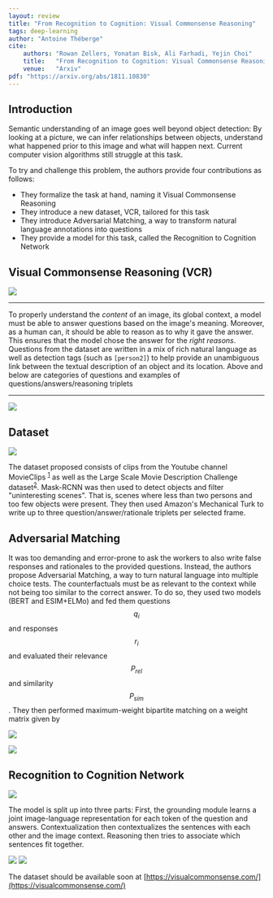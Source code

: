```yaml
---
layout: review
title: "From Recognition to Cognition: Visual Commonsense Reasoning"
tags: deep-learning 
author: "Antoine Théberge"
cite:
    authors: "Rowan Zellers, Yonatan Bisk, Ali Farhadi, Yejin Choi"
    title:   "From Recognition to Cognition: Visual Commonsense Reasoning"
    venue:   "Arxiv"
pdf: "https://arxiv.org/abs/1811.10830"
---
```


## Introduction

Semantic understanding of an image goes well beyond object detection: By looking at a picture, we can infer relationships between objects, understand what happened prior to this image and what will happen next. Current computer vision algorithms still struggle at this task.

To try and challenge this problem, the authors provide four contributions as follows:
- They formalize the task at hand, naming it Visual Commonsense Reasoning
- They introduce a new dataset, VCR, tailored for this task
- They introduce Adversarial Matching, a way to transform natural language annotations into questions
- They provide a model for this task, called the Recognition to Cognition Network

## Visual Commonsense Reasoning (VCR)

![](/deep-learning/images/VCR/types.png)

---

To properly understand the *content* of an image, its global context, a model must be able to answer questions based on the image's meaning. Moreover, as a human can, it should be able to reason as to why it gave the answer. This ensures that the model chose the answer for the *right reasons*. Questions from the dataset are written in a mix of rich natural language as well as detection tags (such as `[person2]`) to help provide an unambiguous link between the textual description of an object and its location. Above and below are categories of questions and examples of questions/answers/reasoning triplets

---

![](/deep-learning/images/VCR/example.png)

## Dataset

![](/deep-learning/images/VCR/process.png)

The dataset proposed consists of clips from the Youtube channel MovieClips <sup>[1](https://www.youtube.com/user/movieclips)</sup> as well as the Large Scale Movie Description Challenge dataset<sup>[2](https://sites.google.com/site/describingmovies/lsmdc-2017)</sup>. Mask-RCNN was then used to detect objects and filter "uninteresting scenes". That is, scenes where less than two persons and too few objects were present. They then used Amazon's Mechanical Turk to write up to three question/answer/rationale triplets per selected frame. 

## Adversarial Matching

It was too demanding and error-prone to ask the workers to also write false responses and rationales to the provided questions. Instead, the authors propose Adversarial Matching, a way to turn natural language into multiple choice tests. The counterfactuals must be as relevant to the context while not being too similar to the correct answer. To do so, they used two models (BERT and ESIM+ELMo) and fed them questions $$q_i$$ and responses $$r_i$$ and evaluated their relevance $$P_{rel} $$ and similarity $$P_{sim}$$. They then performed maximum-weight bipartite matching on a weight matrix given by 

![](/deep-learning/images/VCR/weights.png)


![](/deep-learning/images/VCR/bipartite.png)


## Recognition to Cognition Network

![](/deep-learning/images/VCR/model.png)

The model is split up into three parts: First, the grounding module learns a joint image-language representation for each token of the question and answers. Contextualization then contextualizes the sentences with each other and the image context. Reasoning then tries to associate which sentences fit together. 

![](/deep-learning/images/VCR/results.png)
![](/deep-learning/images/VCR/more.png)


The dataset should be available soon at [https://visualcommonsense.com/](https://visualcommonsense.com/)
